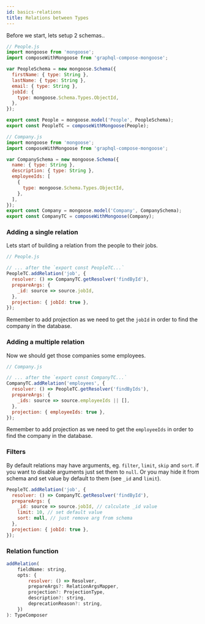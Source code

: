 ```yaml
---
id: basics-relations
title: Relations between Types
---
```


Before we start, lets setup 2 schemas..

```js
// People.js
import mongoose from 'mongoose';
import composeWithMongoose from 'graphql-compose-mongoose';

var PeopleSchema = new mongoose.Schema({
  firstName: { type: String },
  lastName: { type: String },
  email: { type: String },
  jobId: {
    type: mongoose.Schema.Types.ObjectId,
  },
});

export const People = mongoose.model('People', PeopleSchema);
export const PeopleTC = composeWithMongoose(People);
```

```js
// Company.js
import mongoose from 'mongoose';
import composeWithMongoose from 'graphql-compose-mongoose';

var CompanySchema = new mongoose.Schema({
  name: { type: String },
  description: { type: String },
  employeeIds: [
    {
      type: mongoose.Schema.Types.ObjectId,
    },
  ],
});
export const Company = mongoose.model('Company', CompanySchema);
export const CompanyTC = composeWithMongoose(Company);
```

### Adding a single relation

Lets start of building a relation from the people to their jobs.

```js
// People.js

// ... after the `export const PeopleTC...`
PeopleTC.addRelation('job', {
  resolver: () => CompanyTC.getResolver('findById'),
  prepareArgs: {
    _id: source => source.jobId,
  },
  projection: { jobId: true },
});
```

Remember to add projection as we need to get the `jobId` in order to find the company in the database.

### Adding a multiple relation

Now we should get those companies some employees.

```js
// Company.js

// ... after the `export const CompanyTC...`
CompanyTC.addRelation('employees', {
  resolver: () => PeopleTC.getResolver('findByIds'),
  prepareArgs: {
    _ids: source => source.employeeIds || [],
  },
  projection: { employeeIds: true },
});
```

Remember to add projection as we need to get the `employeeIds` in order to find the company in the database.

### Filters

By default relations may have arguments, eg. `filter`, `limit`, `skip` and `sort`. if you want to disable arguments just set them to `null`. Or you may hide it from schema and set value by default to them (see `_id` and `limit`).

```js
PeopleTC.addRelation('job', {
  resolver: () => CompanyTC.getResolver('findById'),
  prepareArgs: {
    _id: source => source.jobId, // calculate _id value
    limit: 10, // set default value
    sort: null, // just remove arg from schema
  },
  projection: { jobId: true },
});
```

### Relation function

```js
addRelation(
    fieldName: string,
    opts: {
        resolver: () => Resolver,
        prepareArgs?: RelationArgsMapper,
        projection?: ProjectionType,
        description?: string,
        deprecationReason?: string,
    })
): TypeComposer
```
